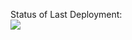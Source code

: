Status of Last Deployment: <br>
<img src="https://github.com/SviatoslavKovalchuk/PetTest/workflows/Python_application/badge.svg?branch-master"><br>
